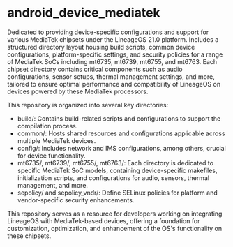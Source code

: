 # android_device_mediatek

Dedicated to providing device-specific configurations and support for various MediaTek chipsets under the LineageOS 21.0 platform. Includes a structured directory layout housing build scripts, common device configurations, platform-specific settings, and security policies for a range of MediaTek SoCs including mt6735, mt6739, mt6755, and mt6763. Each chipset directory contains critical components such as audio configurations, sensor setups, thermal management settings, and more, tailored to ensure optimal performance and compatibility of LineageOS on devices powered by these MediaTek processors.

This repository is organized into several key directories:

- build/: Contains build-related scripts and configurations to support the compilation process.
- common/: Hosts shared resources and configurations applicable across multiple MediaTek devices.
- config/: Includes network and IMS configurations, among others, crucial for device functionality.
- mt6735/, mt6739/, mt6755/, mt6763/: Each directory is dedicated to specific MediaTek SoC models, containing device-specific makefiles, initialization scripts, and configurations for audio, sensors, thermal management, and more.
- sepolicy/ and sepolicy_vndr/: Define SELinux policies for platform and vendor-specific security enhancements.

This repository serves as a resource for developers working on integrating LineageOS with MediaTek-based devices, offering a foundation for customization, optimization, and enhancement of the OS's functionality on these chipsets.

